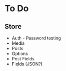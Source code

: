 # To Do

## Store
- Auth - Password testing
- Media
- Posts
- Options
- Post Fields
- Fields (JSON?)